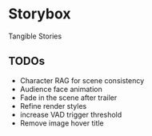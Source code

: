 # Storybox

Tangible Stories

## TODOs

- Character RAG for scene consistency
- Audience face animation
- Fade in the scene after trailer
- Refine render styles
- increase VAD trigger threshold
- Remove image hover title
